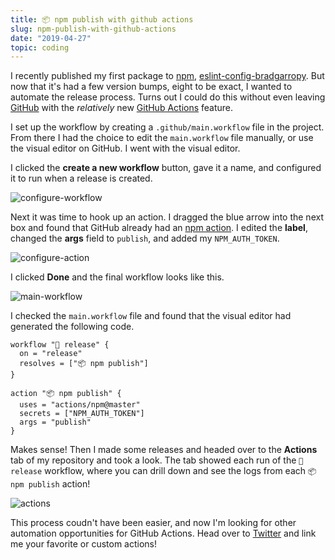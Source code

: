 ```yaml
---
title: 📦 npm publish with github actions
slug: npm-publish-with-github-actions
date: "2019-04-27"
topic: coding
---
```


I recently published my first package to [npm][1], [eslint-config-bradgarropy][2]. But now that it's had a few version bumps, eight to be exact, I wanted to automate the release process. Turns out I could do this without even leaving [GitHub][3] with the _relatively_ new [GitHub Actions][4] feature.

I set up the workflow by creating a `.github/main.workflow` file in the project. From there I had the choice to edit the `main.workflow` file manually, or use the visual editor on GitHub. I went with the visual editor.

I clicked the **create a new workflow** button, gave it a name, and configured it to run when a release is created.

![configure-workflow][5]

Next it was time to hook up an action. I dragged the blue arrow into the next box and found that GitHub already had an [npm action][6]. I edited the **label**, changed the **args** field to `publish`, and added my `NPM_AUTH_TOKEN`.

![configure-action][7]

I clicked **Done** and the final workflow looks like this.

![main-workflow][8]

I checked the `main.workflow` file and found that the visual editor had generated the following code.

```
workflow "🚀 release" {
  on = "release"
  resolves = ["📦 npm publish"]
}

action "📦 npm publish" {
  uses = "actions/npm@master"
  secrets = ["NPM_AUTH_TOKEN"]
  args = "publish"
}
```

Makes sense! Then I made some releases and headed over to the **Actions** tab of my repository and took a look. The tab showed each run of the `🚀 release` workflow, where you can drill down and see the logs from each `📦 npm publish` action!

![actions][9]

This process coudn't have been easier, and now I'm looking for other automation opportunities for GitHub Actions. Head over to [Twitter][10] and link me your favorite or custom actions!

[1]: https://www.npmjs.com
[2]: https://www.npmjs.com/package/eslint-config-bradgarropy
[3]: https://github.com
[4]: https://github.com/features/actions
[5]: /posts/configure-workflow.png
[6]: https://github.com/marketplace/actions/github-action-for-npm
[7]: /posts/configure-action.png
[8]: /posts/main-workflow.png
[9]: /posts/actions.png
[10]: https://twitter.com/bradgarropy
